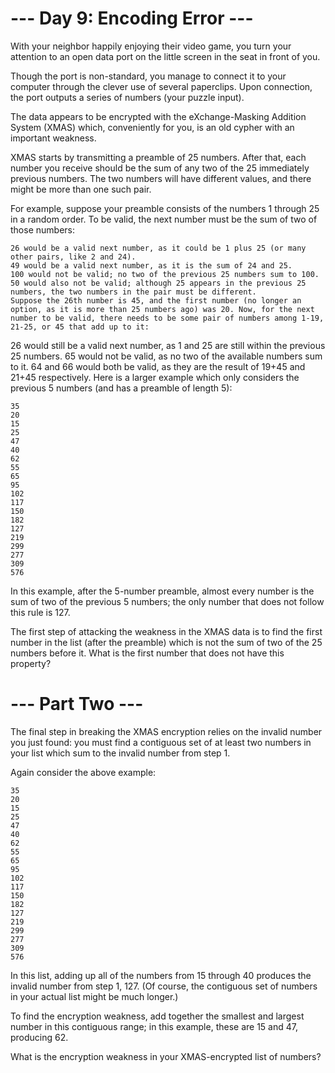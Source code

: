 # --- Day 9: Encoding Error ---
With your neighbor happily enjoying their video game, you turn your attention to an open data port on the little screen in the seat in front of you.

Though the port is non-standard, you manage to connect it to your computer through the clever use of several paperclips. Upon connection, the port outputs a series of numbers (your puzzle input).

The data appears to be encrypted with the eXchange-Masking Addition System (XMAS) which, conveniently for you, is an old cypher with an important weakness.

XMAS starts by transmitting a preamble of 25 numbers. After that, each number you receive should be the sum of any two of the 25 immediately previous numbers. The two numbers will have different values, and there might be more than one such pair.

For example, suppose your preamble consists of the numbers 1 through 25 in a random order. To be valid, the next number must be the sum of two of those numbers:
```
26 would be a valid next number, as it could be 1 plus 25 (or many other pairs, like 2 and 24).
49 would be a valid next number, as it is the sum of 24 and 25.
100 would not be valid; no two of the previous 25 numbers sum to 100.
50 would also not be valid; although 25 appears in the previous 25 numbers, the two numbers in the pair must be different.
Suppose the 26th number is 45, and the first number (no longer an option, as it is more than 25 numbers ago) was 20. Now, for the next number to be valid, there needs to be some pair of numbers among 1-19, 21-25, or 45 that add up to it:
```
26 would still be a valid next number, as 1 and 25 are still within the previous 25 numbers.
65 would not be valid, as no two of the available numbers sum to it.
64 and 66 would both be valid, as they are the result of 19+45 and 21+45 respectively.
Here is a larger example which only considers the previous 5 numbers (and has a preamble of length 5):

```
35
20
15
25
47
40
62
55
65
95
102
117
150
182
127
219
299
277
309
576
```
In this example, after the 5-number preamble, almost every number is the sum of two of the previous 5 numbers; the only number that does not follow this rule is 127.

The first step of attacking the weakness in the XMAS data is to find the first number in the list (after the preamble) which is not the sum of two of the 25 numbers before it. What is the first number that does not have this property?

# --- Part Two ---
The final step in breaking the XMAS encryption relies on the invalid number you just found: you must find a contiguous set of at least two numbers in your list which sum to the invalid number from step 1.

Again consider the above example:
```
35
20
15
25
47
40
62
55
65
95
102
117
150
182
127
219
299
277
309
576
```
In this list, adding up all of the numbers from 15 through 40 produces the invalid number from step 1, 127. (Of course, the contiguous set of numbers in your actual list might be much longer.)

To find the encryption weakness, add together the smallest and largest number in this contiguous range; in this example, these are 15 and 47, producing 62.

What is the encryption weakness in your XMAS-encrypted list of numbers?
